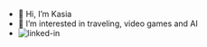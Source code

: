 - 👋 Hi, I’m Kasia
- 👀 I’m interested in traveling, video games and AI
- 
  [<img align="left" alt="linked-in" src="https://img.shields.io/badge/linkedin-%230077B5.svg?&style=for-the-badge&logo=linkedin&logoColor=white" />](https://www.linkedin.com/in/kkrazewska/)

<!---
kaskraz/kaskraz is a ✨ special ✨ repository because its `README.md` (this file) appears on your GitHub profile.
You can click the Preview link to take a look at your changes.
--->
